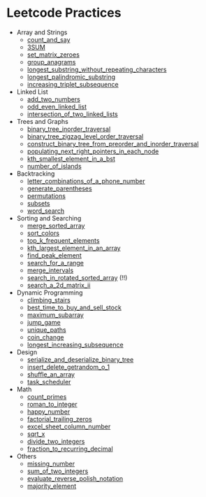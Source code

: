 # Leetcode Practices

- Array and Strings
    - [count_and_say](./count_and_say/)
    - [3SUM](./three_sum/)
    - [set_matrix_zeroes](./set_matrix_zeroes/)
    - [group_anagrams](./group_anagrams/)
    - [longest_substring_without_repeating_characters](./longest_substring_without_repeating_characters/)
    - [longest_palindromic_substring](./longest_palindromic_substring/)
    - [increasing_triplet_subsequence](./increasing_triplet_subsequence/)
- Linked List
    - [add_two_numbers](./add_two_numbers/)
    - [odd_even_linked_list](./odd_even_linked_list/)
    - [intersection_of_two_linked_lists](./intersection_of_two_linked_lists/)
- Trees and Graphs
    - [binary_tree_inorder_traversal](./binary_tree_inorder_traversal/)
    - [binary_tree_zigzag_level_order_traversal](./binary_tree_zigzag_level_order_traversal/)
    - [construct_binary_tree_from_preorder_and_inorder_traversal](./construct_binary_tree_from_preorder_and_inorder_traversal/)
    - [populating_next_right_pointers_in_each_node](./populating_next_right_pointers_in_each_node/)
    - [kth_smallest_element_in_a_bst](./kth_smallest_element_in_a_bst/)
    - [number_of_islands](./number_of_islands/)
- Backtracking
    - [letter_combinations_of_a_phone_number](./letter_combinations_of_a_phone_number/)
    - [generate_parentheses](./generate_parentheses/)
    - [permutations](./permutations/)
    - [subsets](./subsets/)
    - [word_search](./word_search/)
- Sorting and Searching
    - [merge_sorted_array](./merge_sorted_array/)
    - [sort_colors](./sort_colors/)
    - [top_k_frequent_elements](./top_k_frequent_elements/)
    - [kth_largest_element_in_an_array](./kth_largest_element_in_an_array/)
    - [find_peak_element](./find_peak_element/)
    - [search_for_a_range](./search_for_a_range/)
    - [merge_intervals](./merge_intervals/)
    - [search_in_rotated_sorted_array](./search_in_rotated_sorted_array/) (!!)
    - [search_a_2d_matrix_ii](./search_a_2d_matrix_ii/)
- Dynamic Programming
    - [climbing_stairs](./climbing_stairs/)
    - [best_time_to_buy_and_sell_stock](./best_time_to_buy_and_sell_stock/)
    - [maximum_subarray](./maximum_subarray/)
    - [jump_game](./jump_game/)
    - [unique_paths](./unique_paths/)
    - [coin_change](./coin_change/)
    - [longest_increasing_subsequence](./longest_increasing_subsequence/)
- Design
    - [serialize_and_deserialize_binary_tree](./serialize_and_deserialize_binary_tree/)
    - [insert_delete_getrandom_o_1](./insert_delete_getrandom_o_1/)
    - [shuffle_an_array](./shuffle_an_array/)
    - [task_scheduler](./task_scheduler/) 
- Math
    - [count_primes](./count_primes/)
    - [roman_to_integer](./roman_to_integer/)
    - [happy_number](./happy_number/)
    - [factorial_trailing_zeros](./factorial_trailing_zeros/)
    - [excel_sheet_column_number](./excel_sheet_column_number/)
    - [sqrt_x](./sqrt_x/)
    - [divide_two_integers](./divide_two_integers/)
    - [fraction_to_recurring_decimal](./fraction_to_recurring_decimal/)
- Others
    - [missing_number](./missing_number/)
    - [sum_of_two_integers](./sum_of_two_integers/)
    - [evaluate_reverse_polish_notation](./evaluate_reverse_polish_notation/)
    - [majority_element](./majority_element/)

